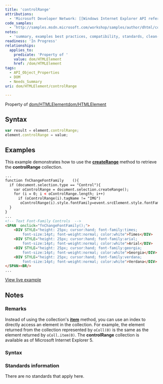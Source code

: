 ```yaml
---
title: 'controlRange'
attributions:
  - 'Microsoft Developer Network: [[Windows Internet Explorer API reference](http://msdn.microsoft.com/en-us/library/ie/hh828809%28v=vs.85%29.aspx) Article]'
code_samples:
  - 'http://samples.msdn.microsoft.com/workshop/samples/author/dhtml/collections/controlrange.htm'
notes:
  - 'summary, examples best practices, compatibility, standards, clean-up of MSDN sections'
readiness: 'In Progress'
relationships:
  applies_to:
    predicate: 'Property of '
    value: dom/HTMLElement
    href: /dom/HTMLElement
tags:
  - API_Object_Properties
  - DOM
  - Needs_Summary
uri: dom/HTMLElement/controlRange

---
```

Property of [dom/HTMLElement](/dom/HTMLElement)[dom/HTMLElement](/dom/HTMLElement)

## Syntax

``` js
var result = element.controlRange;
element.controlRange = value;
```

## Examples

This example demonstrates how to use the [**createRange**](/dom/Selection/createRange) method to retrieve the **controlRange** collection.

``` html
...
function fnChangeFontFamily    (){
  if (document.selection.type == "Control"){
    var oControlRange = document.selection.createRange();
    for (i = 0; i < oControlRange.length; i++)
      if (oControlRange(i).tagName != "IMG")
       oControlRange(i).style.fontFamily=event.srcElement.style.fontFamily;
  }
}
...
<!-- Text Font-Family Controls  -->
<SPAN  onclick="fnChangeFontFamily();">
    <DIV STYLE="height: 25px; cursor:hand; font-family:times;
        font-size:14pt; font-weight:normal; color:white">Times</DIV>
    <DIV STYLE="height: 25px; cursor:hand; font-family:arial;
        font-size:14pt; font-weight:normal; color:white">Arial</DIV>
    <DIV STYLE="height: 25px; cursor:hand; font-family:georgia;
        font-size:14pt; font-weight:normal; color:white">Georgia</DIV>
    <DIV STYLE="height: 25px; cursor:hand; font-family:verdana;
        font-size:14pt; font-weight:normal; color:white">Verdana</DIV>
</SPAN><BR/>
...
```

[View live example](http://samples.msdn.microsoft.com/workshop/samples/author/dhtml/collections/controlrange.htm)

## Notes

### Remarks

Instead of using the collection's [**item**](/dom/HTMLCollection/item) method, you can use an index to directly access an element in the collection. For example, the element returned from the collection represented by `oColl(0)` is the same as the element returned by `oColl.item(0)`. The **controlRange** collection is available as of Microsoft Internet Explorer 5.

### Syntax

### Standards information

There are no standards that apply here.
